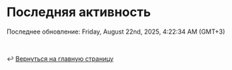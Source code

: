 # Последняя активность

<!--RECENT_ACTIVITY:start-->
<!--RECENT_ACTIVITY:end-->

<!--RECENT_ACTIVITY:last_update-->
Последнее обновление: Friday, August 22nd, 2025, 4:22:34 AM (GMT+3)
<!--RECENT_ACTIVITY:last_update_end-->

<br>

↩️ [Вернуться на главную страницу](locale/ru/README.md)

